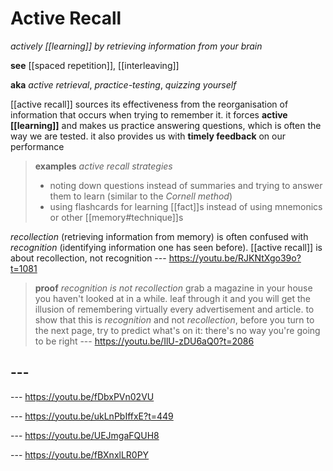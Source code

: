 # Active Recall

_actively [[learning]] by retrieving information from your brain_

**see** [[spaced repetition]], [[interleaving]]

**aka** _active retrieval_, _practice-testing_, _quizzing yourself_

[[active recall]] sources its effectiveness from the reorganisation of information that occurs when trying to remember it. it forces **active [[learning]]** and makes us practice answering questions, which is often the way we are tested. it also provides us with **timely feedback** on our performance

> **examples** _active recall strategies_
>
> - noting down questions instead of summaries and trying to answer them to learn (similar to the _Cornell method_)
> - using flashcards for learning [[fact]]s instead of using mnemonics or other [[memory#technique]]s

_recollection_ (retrieving information from memory) is often confused with _recognition_ (identifying information one has seen before). [[active recall]] is about recollection, not recognition --- <https://youtu.be/RJKNtXgo39o?t=1081>

> **proof** _recognition is not recollection_ grab a magazine in your house you haven't looked at in a while. leaf through it and you will get the illusion of remembering virtually every advertisement and article. to show that this is _recognition_ and not _recollection_, before you turn to the next page, try to predict what's on it: there's no way you're going to be right --- <https://youtu.be/IlU-zDU6aQ0?t=2086>

## ---

--- <https://youtu.be/fDbxPVn02VU>

--- <https://youtu.be/ukLnPbIffxE?t=449>

--- <https://youtu.be/UEJmgaFQUH8>

--- <https://youtu.be/fBXnxlLR0PY>
